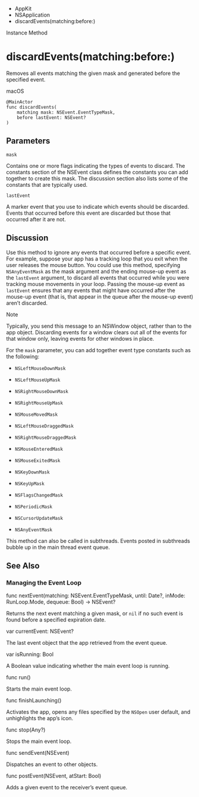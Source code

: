 

- AppKit
- NSApplication
-  discardEvents(matching:before:) 

Instance Method

# discardEvents(matching:before:)

Removes all events matching the given mask and generated before the specified event.

macOS

``` source
@MainActor
func discardEvents(
    matching mask: NSEvent.EventTypeMask,
    before lastEvent: NSEvent?
)
```

## Parameters 

`mask`  

Contains one or more flags indicating the types of events to discard. The constants section of the NSEvent class defines the constants you can add together to create this mask. The discussion section also lists some of the constants that are typically used.

`lastEvent`  

A marker event that you use to indicate which events should be discarded. Events that occurred before this event are discarded but those that occurred after it are not.

## Discussion

Use this method to ignore any events that occurred before a specific event. For example, suppose your app has a tracking loop that you exit when the user releases the mouse button. You could use this method, specifying `NSAnyEventMask` as the mask argument and the ending mouse-up event as the `lastEvent` argument, to discard all events that occurred while you were tracking mouse movements in your loop. Passing the mouse-up event as `lastEvent` ensures that any events that might have occurred after the mouse-up event (that is, that appear in the queue after the mouse-up event) aren’t discarded.

Note

Typically, you send this message to an NSWindow object, rather than to the app object. Discarding events for a window clears out all of the events for that window only, leaving events for other windows in place.

For the `mask` parameter, you can add together event type constants such as the following:

- `NSLeftMouseDownMask`

- `NSLeftMouseUpMask`

- `NSRightMouseDownMask`

- `NSRightMouseUpMask`

- `NSMouseMovedMask`

- `NSLeftMouseDraggedMask`

- `NSRightMouseDraggedMask`

- `NSMouseEnteredMask`

- `NSMouseExitedMask`

- `NSKeyDownMask`

- `NSKeyUpMask`

- `NSFlagsChangedMask`

- `NSPeriodicMask`

- `NSCursorUpdateMask`

- `NSAnyEventMask`

This method can also be called in subthreads. Events posted in subthreads bubble up in the main thread event queue.

## See Also

### Managing the Event Loop

func nextEvent(matching: NSEvent.EventTypeMask, until: Date?, inMode: RunLoop.Mode, dequeue: Bool) -> NSEvent?

Returns the next event matching a given mask, or `nil` if no such event is found before a specified expiration date.

var currentEvent: NSEvent?

The last event object that the app retrieved from the event queue.

var isRunning: Bool

A Boolean value indicating whether the main event loop is running.

func run()

Starts the main event loop.

func finishLaunching()

Activates the app, opens any files specified by the `NSOpen` user default, and unhighlights the app’s icon.

func stop(Any?)

Stops the main event loop.

func sendEvent(NSEvent)

Dispatches an event to other objects.

func postEvent(NSEvent, atStart: Bool)

Adds a given event to the receiver’s event queue.

